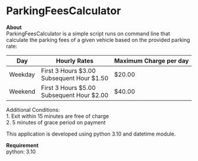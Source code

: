 # ParkingFeesCalculator

**About**\
ParkingFeesCalculator is a simple script runs on command line that calculate the parking fees 
of a given vehicle based on the provided parking rate:

|Day|Hourly Rates|Maximum Charge per day|
|---|------------|----------------------|
|Weekday| First 3 Hours $3.00 <br/>Subsequent Hour $1.50| $20.00|
|Weekend| First 3 Hours $5.00 <br/>Subsequent Hour $2.00| $40.00|


Additional Conditions:   <br/>1. Exit within 15 minutes are free of charge <br/>2. 5 minutes of grace period on payment


This application is developed using python 3.10 and datetime module.

**Requirement**\
python: 3.10

